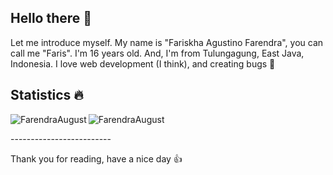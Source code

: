 ## Hello there 👋

Let me introduce myself. My name is "Fariskha Agustino Farendra", you can call me "Faris". I'm 16 years old. And, I'm from Tulungagung, East Java, Indonesia. I love web development (I think), and creating bugs 🐛

## Statistics 🔥

<p><img align="left" src="https://github-readme-stats.vercel.app/api/top-langs?username=FarendraAugust&show_icons=true&locale=en&layout=compact" alt="FarendraAugust" /></p>
<p>&nbsp;<img align="left" src="https://github-readme-stats.vercel.app/api?username=FarendraAugust&show_icons=true&locale=en" alt="FarendraAugust" /></p>
-------------------------

Thank you for reading, have a nice day 👍
